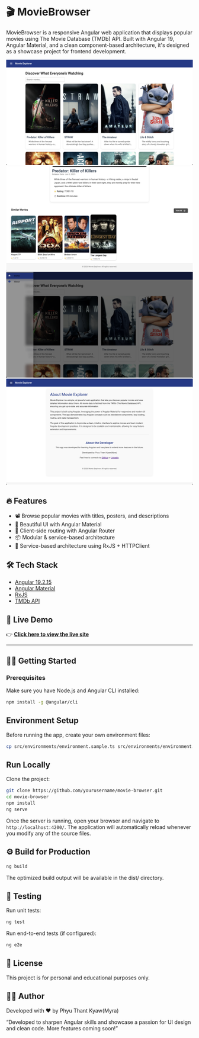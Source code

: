 # 🎬 MovieBrowser

MovieBrowser is a responsive Angular web application that displays popular movies using The Movie Database (TMDb) API. Built with Angular 19, Angular Material, and a clean component-based architecture, it's designed as a showcase project for frontend development.

![Home Page](src/assets/screenshots/home-page.png)
![Movie Details](src/assets/screenshots/movie-details-page.png)
![Sidebar](src/assets/screenshots/side-bar.png)
![About Page](src/assets/screenshots/about-page.png)

## 🔥 Features

- 📽️ Browse popular movies with titles, posters, and descriptions
- 🎨 Beautiful UI with Angular Material
- 🧭 Client-side routing with Angular Router
- 📦 Modular & service-based architecture
- 🔧 Service-based architecture using RxJS + HTTPClient

## 🛠️ Tech Stack

- [Angular 19.2.15](https://angular.io/)
- [Angular Material](https://material.angular.io/)
- [RxJS](https://rxjs.dev/)
- [TMDb API](https://www.themoviedb.org/documentation/api)

## 🚀 Live Demo

👉 [**Click here to view the live site**](https://movie-browser-fkqlah37o-phyuthant-kyaws-projects.vercel.app/)  

---

## 🧑‍💻 Getting Started

### Prerequisites

Make sure you have Node.js and Angular CLI installed:

```bash
npm install -g @angular/cli
```

## Environment Setup

Before running the app, create your own environment files:

```bash
cp src/environments/environment.sample.ts src/environments/environment.ts
```

## Run Locally
Clone the project:
```bash
git clone https://github.com/yourusername/movie-browser.git
cd movie-browser
npm install
ng serve
```

Once the server is running, open your browser and navigate to `http://localhost:4200/`. The application will automatically reload whenever you modify any of the source files.


## ⚙️ Build for Production
```bash
ng build
```
The optimized build output will be available in the dist/ directory.

## 🧪 Testing
Run unit tests:

```bash
ng test
```

Run end-to-end tests (if configured):
```bash
ng e2e
```

## 📝 License
This project is for personal and educational purposes only.


## 👩‍💻 Author
Developed with ❤️ by Phyu Thant Kyaw(Myra)

“Developed to sharpen Angular skills and showcase a passion for UI design and clean code. More features coming soon!”
